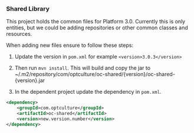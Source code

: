 ### Shared Library

This project holds the common files for Platform 3.0. Currently this is only entities, but we could be adding repositories or other common classes and resources.

When adding new files ensure to follow these steps:

1. Update the version in `pom.xml` for example `<version>3.0.3</version> `

2. Then run `mvn install`. This will build and copy the jar to ~/.m2/repository/com/optculture/oc-shared/{version}/oc-shared-{version}.jar

3. In the dependent project update the dependency in `pom.xml`.
``` xml
<dependency>
    <groupId>com.optculture</groupId>
    <artifactId>oc-shared</artifactId>
    <version>new.version.number</version>
</dependency>
```

